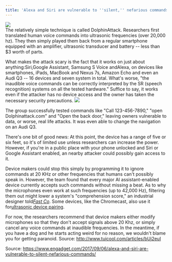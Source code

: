 ```yaml
---
title: 'Alexa and Siri are vulnerable to ''silent,'' nefarious commands'
---
```


![](https://cdn.macrumors.com/article-new/2017/03/siri-alexa-fight.jpg)
<br>
The relatively simple technique is called DolphinAttack. Researchers first translated human voice commands into ultrasonic frequencies \(over 20,000 hz\). They then simply played them back from a regular smartphone equipped with an amplifier, ultrasonic transducer and battery -- less than $3 worth of parts.

What makes the attack scary is the fact that it works on just about anything:Siri,Google Assistant, Samsung S Voice andAlexa, on devices like smartphones, iPads, MacBook and Nexus 7s, Amazon Echo and even an Audi Q3 -- 16 devices and seven system in total. What's worse, "the inaudible voice commands can be correctly interpreted by the SR \(speech recognition\) systems on all the tested hardware." Suffice to say, it works even if the attacker has no device access and the owner has taken the necessary security precautions.
![](http://img2.tuicool.com/NrMvAzq.jpg)

The group successfully tested commands like "Call 123-456-7890," "open Dolphinattack.com" and "Open the back door," leaving owners vulnerable to data, or worse, real life attacks. It was even able to change the navigation on an Audi Q3.

There's one bit of good news: At this point, the device has a range of five or six feet, so it's of limited use unless researchers can increase the power. However, if you're in a public place with your phone unlocked and Siri or Google Assistant enabled, an nearby attacker could possibly gain access to it.

Device makers could stop this simply by programming it to ignore commands at 20 KHz or other frequencies that humans can't possibly speak in. However, the team found that every major AI assistant-enabled device currently accepts such commands without missing a beat. As to why the microphones even work at such frequencies \(up to 42,000 Hz\), filtering them out might lower a system's "comprehension score," an industrial designer told[_Fast Co_](https://www.fastcodesign.com/90139019/a-simple-design-flaw-makes-it-astoundingly-easy-to-hack-siri-and-alexa). Some devices, like the Chromecast, also use it for[ultrasonic device pairing](https://www.engadget.com/2014/06/27/chromecast-ultrasonic-pairing/).

For now, the researchers recommend that device makers either modify microphones so that they don't accept signals above 20 Khz, or simply cancel any voice commands at inaudible frequencies. In the meantime, if you have a dog and he starts acting weird for no reason, we wouldn't blame you for getting paranoid.
Source: http://www.tuicool.com/articles/bUj2euI

Source: https://www.engadget.com/2017/09/06/alexa-and-siri-are-vulnerable-to-silent-nefarious-commands/


